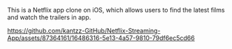 This is a Netflix app clone on iOS, which allows users to find the latest films and watch the trailers in app. 


https://github.com/kantzz-GitHub/Netflix-Streaming-App/assets/87364161/16486316-5e13-4a57-9810-79df6ec5cd66

